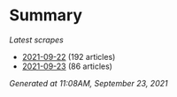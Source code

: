 # Summary
*Latest scrapes*
* [2021-09-22](https://github.com/nuuuwan/news_lk/blob/data/news_lk.2021-09-22.json) (192 articles)
* [2021-09-23](https://github.com/nuuuwan/news_lk/blob/data/news_lk.2021-09-23.json) (86 articles)

*Generated at 11:08AM, September 23, 2021*